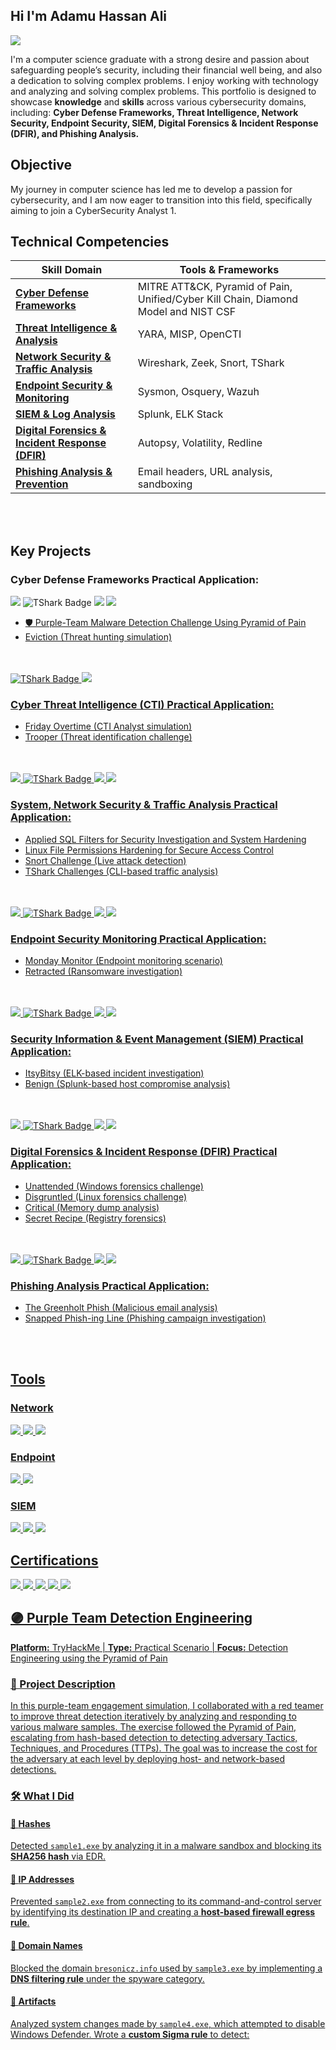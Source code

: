 ## Hi I'm Adamu Hassan Ali
<a href="https://linkedin.com"><img src="https://img.shields.io/badge/-LinkedIn-0072b1?&style=for-the-badge&logo=linkedin&logoColor=white" /></a>

I'm a computer science graduate with a strong desire and passion about safeguarding people’s security, including their financial well being, and also a dedication to solving complex problems. I enjoy working with technology and analyzing and solving complex problems. This portfolio is designed to showcase <b>knowledge</b> and <b>skills</b> across various cybersecurity domains, including: <b>Cyber Defense Frameworks, Threat Intelligence, Network Security, Endpoint Security, SIEM, Digital Forensics & Incident Response (DFIR), and Phishing Analysis.</b>

## Objective

My journey in computer science has led me to develop a passion for cybersecurity, and I am now eager to transition into this field, specifically aiming to join a CyberSecurity Analyst 1.

## Technical Competencies

| Skill Domain                                        | Tools & Frameworks   |
|-----------------------------------------------|----------------------------|
| <a href="https://github.com/AdamuHassanAli/Cyber-Defense-Frameworks "><b>Cyber Defense Frameworks</b></a> | MITRE ATT&CK, Pyramid of Pain, Unified/Cyber Kill Chain, Diamond Model and NIST CSF| 
| <a href="https://github.com/AdamuHassanAli/Threat-Intelligence-Analysis "><b>Threat Intelligence & Analysis</b></a> | YARA, MISP, OpenCTI | 
| <a href="https://github.com/AdamuHassanAli/Network-Security-Traffic-Analysis "><b>Network Security & Traffic Analysis</b></a> |Wireshark, Zeek, Snort, TShark | 
| <a href="https://github.com/AdamuHassanAli/Endpoint-Security-Monitoring-Labs "><b>Endpoint Security & Monitoring</b></a> | Sysmon, Osquery, Wazuh | 
| <a href="https://github.com/AdamuHassanAli/SIEM/"><b>SIEM & Log Analysis </b></a> |Splunk, ELK Stack| 
| <a href=" "><b>Digital Forensics & Incident Response (DFIR) </b></a> | Autopsy, Volatility, Redline | 
| <a href=" "><b>Phishing Analysis & Prevention </b></a> | Email headers, URL analysis, sandboxing | 
<br/>
<br/>

## Key Projects
### Cyber Defense Frameworks Practical Application:
<div>
    <img src="https://img.shields.io/badge/-Wireshark-1679A7?&style=for-the-badge&logo=Wireshark&logoColor=white" />
    <img src="https://img.shields.io/badge/TShark-000000?style=for-the-badge&logo=wireshark&logoColor=white" alt="TShark Badge" />
    <img src="https://img.shields.io/badge/-Suricata-EF3B2D?&style=for-the-badge&logo=Suricata&logoColor=white" />
    <img src="https://img.shields.io/badge/-Zeek-777BB4?&style=for-the-badge&logo=Zeek&logoColor=white" />
</div>

 
- <a href="https://github.com/AdamuHassanAli/Summit">🛡️ Purple-Team Malware Detection Challenge Using Pyramid of Pain
- Eviction (Threat hunting simulation)
<br/>
<br/>



<div>
    <img src="https://img.shields.io/badge/TShark-000000?style=for-the-badge&logo=wireshark&logoColor=white" alt="TShark Badge" />
    <img src="https://img.shields.io/badge/-Zeek-777BB4?&style=for-the-badge&logo=Zeek&logoColor=white" />
</div>

### Cyber Threat Intelligence (CTI) Practical Application:
- Friday Overtime (CTI Analyst simulation)
- Trooper (Threat identification challenge)
<br/>
<br/>



<div>
    <img src="https://img.shields.io/badge/-Wireshark-1679A7?&style=for-the-badge&logo=Wireshark&logoColor=white" />
    <img src="https://img.shields.io/badge/TShark-000000?style=for-the-badge&logo=wireshark&logoColor=white" alt="TShark Badge" />
    <img src="https://img.shields.io/badge/-Suricata-EF3B2D?&style=for-the-badge&logo=Suricata&logoColor=white" />
    <img src="https://img.shields.io/badge/-Zeek-777BB4?&style=for-the-badge&logo=Zeek&logoColor=white" />
</div>

### System, Network Security & Traffic Analysis Practical Application:
- <a href="https://github.com/AdamuHassanAli/Apply-filters-to-SQL-queries">Applied SQL Filters for Security Investigation and System Hardening
- <a href="https://github.com/AdamuHassanAli/File-permissions-in-Linux">Linux File Permissions Hardening for Secure Access Control
- <a href="">Snort Challenge (Live attack detection)
- <a href="">TShark Challenges (CLI-based traffic analysis)
<br/>
<br/>



<div>
    <img src="https://img.shields.io/badge/-Wireshark-1679A7?&style=for-the-badge&logo=Wireshark&logoColor=white" />
    <img src="https://img.shields.io/badge/TShark-000000?style=for-the-badge&logo=wireshark&logoColor=white" alt="TShark Badge" />
    <img src="https://img.shields.io/badge/-Suricata-EF3B2D?&style=for-the-badge&logo=Suricata&logoColor=white" />
    <img src="https://img.shields.io/badge/-Zeek-777BB4?&style=for-the-badge&logo=Zeek&logoColor=white" />
</div>

### Endpoint Security Monitoring Practical Application:
- Monday Monitor (Endpoint monitoring scenario)
- Retracted (Ransomware investigation)
<br/>
<br/>



<div>
    <img src="https://img.shields.io/badge/-Wireshark-1679A7?&style=for-the-badge&logo=Wireshark&logoColor=white" />
    <img src="https://img.shields.io/badge/TShark-000000?style=for-the-badge&logo=wireshark&logoColor=white" alt="TShark Badge" />
    <img src="https://img.shields.io/badge/-Suricata-EF3B2D?&style=for-the-badge&logo=Suricata&logoColor=white" />
    <img src="https://img.shields.io/badge/-Zeek-777BB4?&style=for-the-badge&logo=Zeek&logoColor=white" />
</div>

### Security Information & Event Management (SIEM) Practical Application:
- ItsyBitsy (ELK-based incident investigation)
- Benign (Splunk-based host compromise analysis)
<br/>
<br/>



<div>
    <img src="https://img.shields.io/badge/-Wireshark-1679A7?&style=for-the-badge&logo=Wireshark&logoColor=white" />
    <img src="https://img.shields.io/badge/TShark-000000?style=for-the-badge&logo=wireshark&logoColor=white" alt="TShark Badge" />
    <img src="https://img.shields.io/badge/-Suricata-EF3B2D?&style=for-the-badge&logo=Suricata&logoColor=white" />
    <img src="https://img.shields.io/badge/-Zeek-777BB4?&style=for-the-badge&logo=Zeek&logoColor=white" />
</div>

### Digital Forensics & Incident Response (DFIR) Practical Application:
- Unattended (Windows forensics challenge)
- Disgruntled (Linux forensics challenge)
- Critical (Memory dump analysis)
- Secret Recipe (Registry forensics)
<br/>
<br/>




<div>
    <img src="https://img.shields.io/badge/-Wireshark-1679A7?&style=for-the-badge&logo=Wireshark&logoColor=white" />
    <img src="https://img.shields.io/badge/TShark-000000?style=for-the-badge&logo=wireshark&logoColor=white" alt="TShark Badge" />
    <img src="https://img.shields.io/badge/-Suricata-EF3B2D?&style=for-the-badge&logo=Suricata&logoColor=white" />
    <img src="https://img.shields.io/badge/-Zeek-777BB4?&style=for-the-badge&logo=Zeek&logoColor=white" />
</div>

### Phishing Analysis Practical Application:
- The Greenholt Phish (Malicious email analysis)
- Snapped Phish-ing Line (Phishing campaign investigation)
<br/>
<br/>

## Tools

### Network
<div>
    <img src="https://img.shields.io/badge/-Wireshark-1679A7?&style=for-the-badge&logo=Wireshark&logoColor=white" />
    <img src="https://img.shields.io/badge/-Suricata-EF3B2D?&style=for-the-badge&logo=Suricata&logoColor=white" />
    <img src="https://img.shields.io/badge/-Zeek-777BB4?&style=for-the-badge&logo=Zeek&logoColor=white" />
</div>

### Endpoint
<div>
    <img src="https://img.shields.io/badge/-Microsoft_Defender_for_Endpoint-00A4EF?&style=for-the-badge&logo=Microsoft&logoColor=white" />
    <img src="https://img.shields.io/badge/-Velociraptor-4B275F?&style=for-the-badge&logo=Velociraptor&logoColor=white" />
</div>

### SIEM
<div>
    <img src="https://img.shields.io/badge/-Microsoft_Sentinel-0078D4?&style=for-the-badge&logo=Microsoft&logoColor=white" />
    <img src="https://img.shields.io/badge/-Splunk-000000?&style=for-the-badge&logo=Splunk&logoColor=white" />
    <img src="https://img.shields.io/badge/-Elastic-005571?&style=for-the-badge&logo=Elastic&logoColor=white" />
</div>

## Certifications
<div>
<img src="https://img.shields.io/badge/-Security%2B-FF0000?&style=for-the-badge&logo=CompTIA&logoColor=white" />
<img src="https://img.shields.io/badge/-Network%2B-007ACC?&style=for-the-badge&logo=CompTIA&logoColor=white" />
<img src="https://img.shields.io/badge/-A%2B-4D4D4D?&style=for-the-badge&logo=CompTIA&logoColor=white" />
<img src="https://img.shields.io/badge/-CDSA-006400?&style=for-the-badge&logoColor=white" />
<img src="https://img.shields.io/badge/-CCD-000080?&style=for-the-badge&logoColor=white" />
</div>

## 🟣 Purple Team Detection Engineering  
**Platform:** TryHackMe | **Type:** Practical Scenario | **Focus:** Detection Engineering using the Pyramid of Pain

### 🧪 Project Description
In this purple-team engagement simulation, I collaborated with a red teamer to improve threat detection iteratively by analyzing and responding to various malware samples. The exercise followed the Pyramid of Pain, escalating from hash-based detection to detecting adversary Tactics, Techniques, and Procedures (TTPs). The goal was to increase the cost for the adversary at each level by deploying host- and network-based detections.

### 🛠 What I Did

#### 🔹 **Hashes**  
Detected `sample1.exe` by analyzing it in a malware sandbox and blocking its **SHA256 hash** via EDR.

#### 🔹 **IP Addresses**  
Prevented `sample2.exe` from connecting to its command-and-control server by identifying its destination IP and creating a **host-based firewall egress rule**.

#### 🔹 **Domain Names**  
Blocked the domain `bresonicz.info` used by `sample3.exe` by implementing a **DNS filtering rule** under the spyware category.

#### 🔹 **Artifacts**  
Analyzed system changes made by `sample4.exe`, which attempted to disable Windows Defender. Wrote a **custom Sigma rule** to detect:

